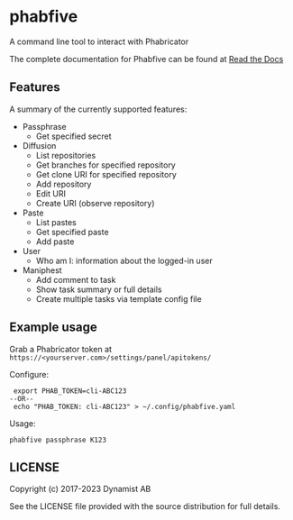 # phabfive

A command line tool to interact with Phabricator

The complete documentation for Phabfive can be found at [Read the Docs](https://phabfive.readthedocs.io/en/latest/)


## Features

A summary of the currently supported features:

- Passphrase
  - Get specified secret
- Diffusion
  - List repositories
  - Get branches for specified repository
  - Get clone URI for specified repository
  - Add repository
  - Edit URI
  - Create URI (observe repository)
- Paste
  - List pastes
  - Get specified paste
  - Add paste
- User
  - Who am I: information about the logged-in user
- Maniphest
  - Add comment to task
  - Show task summary or full details
  - Create multiple tasks via template config file


## Example usage

Grab a Phabricator token at `https://<yourserver.com>/settings/panel/apitokens/`

Configure:

     export PHAB_TOKEN=cli-ABC123
    --OR--
     echo "PHAB_TOKEN: cli-ABC123" > ~/.config/phabfive.yaml

Usage:

    phabfive passphrase K123


## LICENSE

Copyright (c) 2017-2023 Dynamist AB

See the LICENSE file provided with the source distribution for full details.
